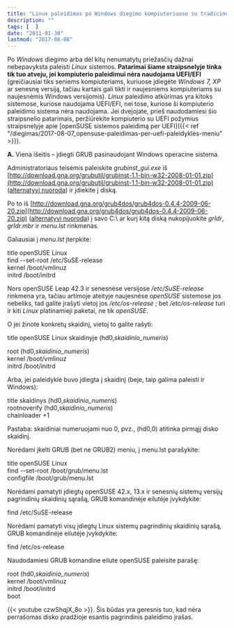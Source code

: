 ```yaml
---
title: "Linux paleidimas po Windows diegimo kompiuteriuose su tradicine BIOS paleidykle"
description: ""
tags: [  ]
date: "2011-01-30"
lastmod: "2017-08-08"
---
```

Po _Windows_ diegimo arba dėl kitų nenumatytų priežasčių dažnai nebepavyksta paleisti _Linux_ sistemos. **Patarimai šiame straipsnelyje tinka tik tuo atveju, jei kompiuterio paleidimui nėra naudojama UEFI/EFI** (greičiausiai tiks seniems kompiuteriams, kuriuose įdiegėte _Windows 7, XP_ ar senesnę versiją, tačiau kartais gali tikti ir naujesniems kompiuteriams su naujesnėmis Windows versijomis). _Linux_ paleidimo atkūrimas yra kitoks sistemose, kuriose naudojama UEFI/EFI, nei tose, kuriose ši kompiuterio paleidimo sistema nėra naudojama. Jei dvejojate, prieš naudodamiesi šio straipsnelio patarimais, peržiūrėkite kompiuterio su UEFI požymius straipsnelyje apie [openSUSE sistemos paleidimą per UEFI]({{< ref "/diegimas/2017-08-07_opensuse-paleidimas-per-uefi-paleidyklės-meniu" >}}).

**A.** Viena išeitis – įdiegti GRUB pasinaudojant Windows operacine sistema.

Administratoriaus teisėmis paleiskite _grubinst\_gui.exe_ iš [http://download.gna.org/grubutil/grubinst-1.1-bin-w32-2008-01-01.zip](http://download.gna.org/grubutil/grubinst-1.1-bin-w32-2008-01-01.zip) ([alternatyvi nuoroda](/Priedai/grubinst-1.1-bin-w32-2008-01-01.zip)) ir įdiekite į diską.

Po to iš [http://download.gna.org/grub4dos/grub4dos-0.4.4-2009-06-20.zip](http://download.gna.org/grub4dos/grub4dos-0.4.4-2009-06-20.zip) ([alternatyvi nuoroda](/Priedai/grub4dos-0.4.4-2009-06-20.zip)) į savo C:\\ ar kurį kitą diską nukopijuokite _grldr_, _grldr.mbr_ ir _menu.lst_ rinkmenas.

Galiausiai į _menu.lst_ įterpkite:

title openSUSE Linux   
 find --set-root /etc/SuSE-release  
 kernel /boot/vmlinuz  
 initrd /boot/initrd

Nors openSUSE Leap 42.3 ir senesnėse versijose _/etc/SuSE-release_ rinkmena yra, tačiau artimoje ateityje naujesnėse _openSUSE_ sistemose jos nebeliks, tad galite įrašyti vietoj jos _/etc/os-release_ ; bet _/etc/os-release_ turi ir kiti _Linux_ platinamieji paketai, ne tik _openSUSE_.

O jei žinote konkretų skaidinį, vietoj to galite rašyti:

title openSUSE Linux skaidinyje (hd0,_skaidinio\_numeris_)

 root (hd0,_skaidinio\_numeris_)  
 kernel /boot/vmlinuz  
 initrd /boot/initrd

Arba, jei paleidyklė buvo įdiegta į skaidinį (beje, taip galima paleisti ir Windows):

title skaidinys (hd0,_skaidinio\_numeris_)  
 rootnoverify (hd0,_skaidinio\_numeris_)  
 chainloader +1

Pastaba: skaidiniai numeruojami nuo 0, pvz., (hd0,0) atitinka pirmąjį disko skaidinį.

Norėdami įkelti GRUB (bet ne GRUB2) meniu, į menu.lst parašykite:

title openSUSE Linux   
 find --set-root /boot/grub/menu.lst  
 configfile /boot/grub/menu.lst

Norėdami pamatyti įdiegtų openSUSE 42.x, 13.x ir senesnių sistemų versijų pagrindinių skaidinių sąrašą, GRUB komandinėje eilutėje įvykdykite:

find /etc/SuSE-release 

Norėdami pamatyti visų įdiegtų Linux sistemų pagrindinių skaidinių sąrašą, GRUB komandinėje eilutėje įvykdykite:

find /etc/os-release

Naudodamiesi GRUB komandine eilute openSUSE paleisite parašę:

 root (hd0,_skaidinio\_numeris_)  
 kernel /boot/vmlinuz  
 initrd /boot/initrd  
 boot

{{< youtube czwShqjX\_8o >}}. Šis būdas yra geresnis tuo, kad nėra perrašomas disko pradžioje esantis pagrindinis paleidimo įrašas.
